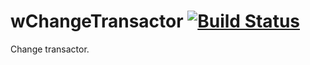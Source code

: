 
# wChangeTransactor [![Build Status](https://travis-ci.org/Wandalen/wChangeTransactor.svg?branch=master)](https://travis-ci.org/Wandalen/wChangeTransactor)

Change transactor.










